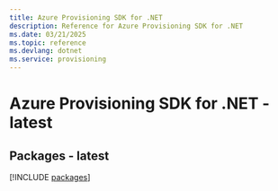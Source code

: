```yaml
---
title: Azure Provisioning SDK for .NET
description: Reference for Azure Provisioning SDK for .NET
ms.date: 03/21/2025
ms.topic: reference
ms.devlang: dotnet
ms.service: provisioning
---
```

# Azure Provisioning SDK for .NET - latest
## Packages - latest
[!INCLUDE [packages](provisioning-index.md)]